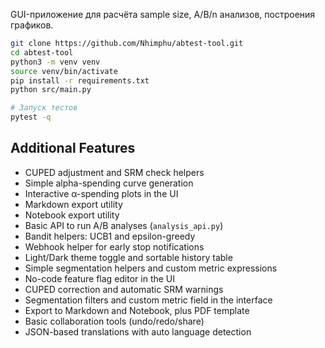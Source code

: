 GUI-приложение для расчёта sample size, A/B/n анализов, построения графиков.

```bash
git clone https://github.com/Nhimphu/abtest-tool.git
cd abtest-tool
python3 -m venv venv
source venv/bin/activate
pip install -r requirements.txt
python src/main.py

# Запуск тестов
pytest -q
```

## Additional Features

- CUPED adjustment and SRM check helpers
- Simple alpha-spending curve generation
- Interactive α-spending plots in the UI
- Markdown export utility
- Notebook export utility
- Basic API to run A/B analyses (`analysis_api.py`)
- Bandit helpers: UCB1 and epsilon-greedy
- Webhook helper for early stop notifications
- Light/Dark theme toggle and sortable history table
- Simple segmentation helpers and custom metric expressions
- No-code feature flag editor in the UI
- CUPED correction and automatic SRM warnings
- Segmentation filters and custom metric field in the interface
- Export to Markdown and Notebook, plus PDF template
- Basic collaboration tools (undo/redo/share)
- JSON-based translations with auto language detection

